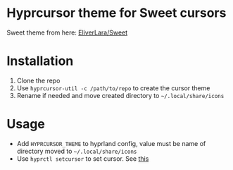 # Hyprcursor theme for Sweet cursors

Sweet theme from here: [EliverLara/Sweet](https://github.com/EliverLara/sweet)

# Installation

1. Clone the repo
2. Use `hyprcursor-util -c /path/to/repo` to create the cursor theme
3. Rename if needed and move created directory to `~/.local/share/icons`

# Usage

- Add `HYPRCURSOR_THEME` to hyprland config, value must be name of directory moved to `~/.local/share/icons`
- Use `hyprctl setcursor` to set cursor. See [this](https://wiki.hyprland.org/FAQ/#how-do-i-change-me-mouse-cursor)
